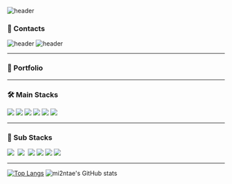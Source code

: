 ![header](https://capsule-render.vercel.app/api?type=transparent&color=CEF279&height=70&section=header&text=👋%20Mi2ntae's%20Github%20Profile&fontSize=40&fontColor=5D5D5D&fontAlign=30&fontAlignY=80&animation=twinkling)

### 💬 Contacts
![header](https://img.shields.io/badge/kimmintae981019@gmail.com-EA4335?style=flat-square&logo=Gmail&logoColor=white) ![header](https://img.shields.io/badge/majort@naver.com-03C75A?style=flat-square&logo=Naver&logoColor=white)
___
### 🌱 Portfolio
___
### 🛠 Main Stacks
<img src="https://img.shields.io/badge/Java-007396?style=flat-square&logo=Java&logoColor=white"/></a> 
<img src="https://img.shields.io/badge/Python-3766AB?style=flat-square&logo=Python&logoColor=white"/></a> 
<img src="https://img.shields.io/badge/SpringBoot-6DB33F?style=flat-square&logo=SpringBoot&logoColor=white"/>
<img src="https://img.shields.io/badge/MySQL-4479A1?style=flat-square&logo=MySQL&logoColor=white"/> 
<img src="https://img.shields.io/badge/MariaDB-003545?style=flat-square&logo=MariaDB&logoColor=white"/>
<img src="https://img.shields.io/badge/Amazon AWS-232F3E?style=flat-square&logo=Amazon AWS&logoColor=white"/>&nbsp;
___
### 🔧 Sub Stacks
<img src="https://img.shields.io/badge/Git-F05032?style=flat-square&logo=Git&logoColor=white"/>&nbsp;
<img src="https://img.shields.io/badge/Linux-FCC624?style=flat-square&logo=Linux&logoColor=black"/>&nbsp;
<img src="https://img.shields.io/badge/Android-3DDC84?style=flat-square&logo=Android&logoColor=white"/> <img src="https://img.shields.io/badge/CSS-1572B6?style=flat-square&logo=CSS3&logoColor=white"/> 
<img src="https://img.shields.io/badge/HTML-E34F26?style=flat-square&logo=HTML5&logoColor=white"/>
<img src="https://img.shields.io/badge/JavaScript-F7DF1E?style=flat-square&logo=JavaScript&logoColor=white"/>
___
[![Top Langs](https://github-readme-stats.vercel.app/api/top-langs/?username=mi2ntae&layout=compact)](https://github.com/mi2ntae/github-readme-stats)
![mi2ntae's GitHub stats](https://github-readme-stats.vercel.app/api?username=mi2ntae&show_icons=true&theme=dark)

<!--
**mi2ntae/mi2ntae** is a ✨ _special_ ✨ repository because its `README.md` (this file) appears on your GitHub profile.

Here are some ideas to get you started:

- 🔭 I’m currently working on ...
- 🌱 I’m currently learning ...
- 👯 I’m looking to collaborate on ...
- 🤔 I’m looking for help with ...
- 💬 Ask me about ...
- 📫 How to reach me: ...
- 😄 Pronouns: ...
- ⚡ Fun fact: ...
-->
